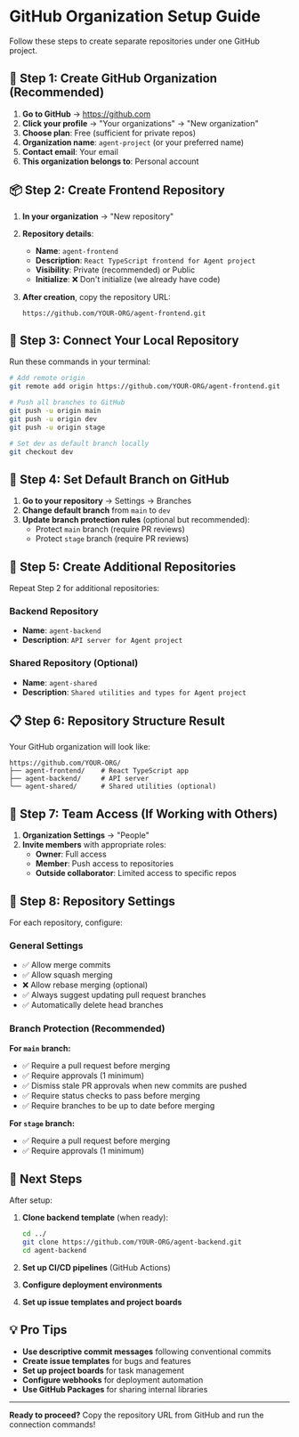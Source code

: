 # GitHub Organization Setup Guide

Follow these steps to create separate repositories under one GitHub project.

## 🏢 Step 1: Create GitHub Organization (Recommended)

1. **Go to GitHub** → https://github.com
2. **Click your profile** → "Your organizations" → "New organization"
3. **Choose plan**: Free (sufficient for private repos)
4. **Organization name**: `agent-project` (or your preferred name)
5. **Contact email**: Your email
6. **This organization belongs to**: Personal account

## 📦 Step 2: Create Frontend Repository

1. **In your organization** → "New repository"
2. **Repository details**:
   - **Name**: `agent-frontend`
   - **Description**: `React TypeScript frontend for Agent project`
   - **Visibility**: Private (recommended) or Public
   - **Initialize**: ❌ Don't initialize (we already have code)

3. **After creation**, copy the repository URL:
   ```
   https://github.com/YOUR-ORG/agent-frontend.git
   ```

## 🔗 Step 3: Connect Your Local Repository

Run these commands in your terminal:

```bash
# Add remote origin
git remote add origin https://github.com/YOUR-ORG/agent-frontend.git

# Push all branches to GitHub
git push -u origin main
git push -u origin dev
git push -u origin stage

# Set dev as default branch locally
git checkout dev
```

## 🎯 Step 4: Set Default Branch on GitHub

1. **Go to your repository** → Settings → Branches
2. **Change default branch** from `main` to `dev`
3. **Update branch protection rules** (optional but recommended):
   - Protect `main` branch (require PR reviews)
   - Protect `stage` branch (require PR reviews)

## 🚀 Step 5: Create Additional Repositories

Repeat Step 2 for additional repositories:

### Backend Repository

- **Name**: `agent-backend`
- **Description**: `API server for Agent project`

### Shared Repository (Optional)

- **Name**: `agent-shared`
- **Description**: `Shared utilities and types for Agent project`

## 📋 Step 6: Repository Structure Result

Your GitHub organization will look like:

```
https://github.com/YOUR-ORG/
├── agent-frontend/    # React TypeScript app
├── agent-backend/     # API server
└── agent-shared/      # Shared utilities (optional)
```

## 🔧 Step 7: Team Access (If Working with Others)

1. **Organization Settings** → "People"
2. **Invite members** with appropriate roles:
   - **Owner**: Full access
   - **Member**: Push access to repositories
   - **Outside collaborator**: Limited access to specific repos

## 📝 Step 8: Repository Settings

For each repository, configure:

### General Settings

- ✅ Allow merge commits
- ✅ Allow squash merging
- ❌ Allow rebase merging (optional)
- ✅ Always suggest updating pull request branches
- ✅ Automatically delete head branches

### Branch Protection (Recommended)

**For `main` branch:**

- ✅ Require a pull request before merging
- ✅ Require approvals (1 minimum)
- ✅ Dismiss stale PR approvals when new commits are pushed
- ✅ Require status checks to pass before merging
- ✅ Require branches to be up to date before merging

**For `stage` branch:**

- ✅ Require a pull request before merging
- ✅ Require approvals (1 minimum)

## 🎉 Next Steps

After setup:

1. **Clone backend template** (when ready):

   ```bash
   cd ../
   git clone https://github.com/YOUR-ORG/agent-backend.git
   cd agent-backend
   ```

2. **Set up CI/CD pipelines** (GitHub Actions)
3. **Configure deployment environments**
4. **Set up issue templates and project boards**

## 💡 Pro Tips

- **Use descriptive commit messages** following conventional commits
- **Create issue templates** for bugs and features
- **Set up project boards** for task management
- **Configure webhooks** for deployment automation
- **Use GitHub Packages** for sharing internal libraries

---

**Ready to proceed?** Copy the repository URL from GitHub and run the connection commands!
